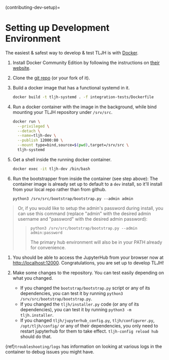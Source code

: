 (contributing-dev-setup)=

# Setting up Development Environment

The easiest & safest way to develop & test TLJH is with [Docker](https://www.docker.com/).

1. Install Docker Community Edition by following the instructions on
   [their website](https://www.docker.com/community-edition).

2. Clone the [git repo](https://github.com/jupyterhub/the-littlest-jupyterhub) (or your fork of it).

3. Build a docker image that has a functional systemd in it.

   ```bash
   docker build -t tljh-systemd . -f integration-tests/Dockerfile
   ```

4. Run a docker container with the image in the background, while bind mounting
   your TLJH repository under `/srv/src`.

   ```bash
   docker run \
     --privileged \
     --detach \
     --name=tljh-dev \
     --publish 12000:80 \
     --mount type=bind,source=$(pwd),target=/srv/src \
     tljh-systemd
   ```

5. Get a shell inside the running docker container.

   ```bash
   docker exec -it tljh-dev /bin/bash
   ```

6. Run the bootstrapper from inside the container (see step above):
   The container image is already set up to default to a `dev` install, so
   it'll install from your local repo rather than from github.

   ```console
   python3 /srv/src/bootstrap/bootstrap.py --admin admin
   ```

> Or, if you would like to setup the admin's password during install,
> you can use this command (replace "admin" with the desired admin username
> and "password" with the desired admin password):
>
> > ```console
> > python3 /srv/src/bootstrap/bootstrap.py --admin admin:password
> > ```
> >
> > The primary hub environment will also be in your PATH already for convenience.

1. You should be able to access the JupyterHub from your browser now at
   [http://localhost:12000](http://localhost:12000). Congratulations, you are
   set up to develop TLJH!

2. Make some changes to the repository. You can test easily depending on what
   you changed.

   - If you changed the `bootstrap/bootstrap.py` script or any of its dependencies,
     you can test it by running `python3 /srv/src/bootstrap/bootstrap.py`.
   - If you changed the `tljh/installer.py` code (or any of its dependencies),
     you can test it by running `python3 -m tljh.installer`.
   - If you changed `tljh/jupyterhub_config.py`, `tljh/configurer.py`,
     `/opt/tljh/config/` or any of their dependencies, you only need to
     restart jupyterhub for them to take effect. `tljh-config reload hub`
     should do that.

{ref}`troubleshooting/logs` has information on looking at various logs in the container
to debug issues you might have.
